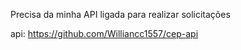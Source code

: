 Precisa da minha API ligada para realizar solicitações

api: https://github.com/Williancc1557/cep-api
